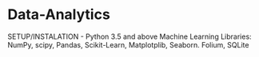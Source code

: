 # Data-Analytics

SETUP/INSTALATION - Python 3.5 and above Machine Learning Libraries: NumPy, scipy, Pandas, Scikit-Learn, Matplotplib, Seaborn.
Folium, SQLite

